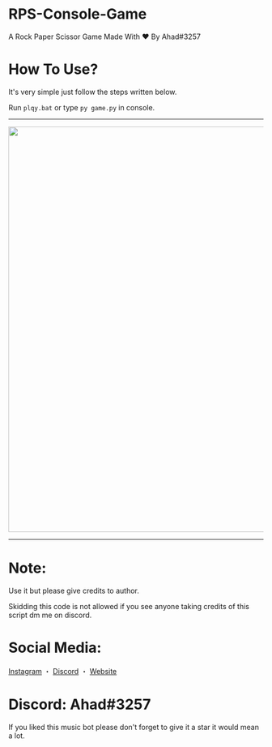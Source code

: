 # RPS-Console-Game
A Rock Paper Scissor Game Made With ❤ By Ahad#3257

# How To Use?
It's very simple just follow the steps written below.

Run `plqy.bat` or type `py game.py` in console.
***

<p align="center"><img width="800px" src="https://media.discordapp.net/attachments/1011340929786986564/1017374766665056296/unknown.png"/></p>

***
# Note:
Use it but please give credits to author.

Skidding this code is not allowed if you see anyone taking credits of this script dm me on discord.

# Social Media:
[Instagram](https://www.instagram.com/ahadnoor._) ・
[Discord](https://discord.gg/Ncsc5pRNgf) ・
[Website](https://www.itscruel.cf/) 

# Discord: Ahad#3257
If you liked this music bot please don't forget to give it a star it would mean a lot.

